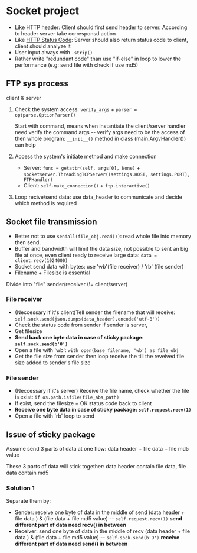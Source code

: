 # Socket project
- Like HTTP header: Client should first send header to server. According to header server take corresponsd action
- Like [HTTP Status Code](https://www.w3.org/Protocols/rfc2616/rfc2616-sec10.html): Server should also return status code to client, client should analyze it
- User input always with `.strip()`
- Rather write "redundant code" than use "if-else" in loop to lower the performance (e.g: send file with check if use md5)

## FTP sys process
client & server

1. Check the system access: `verify_args` +  `parser = optparse.OptionParser()`

    Start with command, means when instantiate the client/server handler need verify the command args -- verify args need to be the access of then whole program: `__init__()` method in class (main.ArgvHandler()) can help

2. Access the system's initiate method and make connection
    - Server: `func = getattr(self, args[0], None)` + `socketserver.ThreadingTCPServer((settings.HOST, settings.PORT), FTPHandler)`
    - Client: `self.make_connection()` + `ftp.interactive()`
3. Loop recive/send data: use data_header to communicate and decide which method is required

## Socket file transmission

- Better not to use `sendall(file_obj.read())`: read whole file into memory then send.
- Buffer and bandwidth will limit the data size, not possible to sent an big file at once, even client ready to receive large data: `data = client.recv(1024000)`
- Socket send data with bytes: use 'wb'(file receiver) / 'rb' (file sender)
- Filename + Filesize is essential

Divide into "file" sender/receiver (!= client/server)

### File receiver
- (Neccessary if it's client)Tell sender the filename that will receive: `self.sock.send(json.dumps(data_header).encode('utf-8'))`
- Check the status code from sender if sender is server, 
- Get filesize
- **Send back one byte data in case of sticky package: `self.sock.send(b'0')`**
- Open a file with 'wb': `with open(base_filename, 'wb') as file_obj`
- Get the file size from sender then loop receive the till the reveived file size added to sender's file size

### File sender
- (Neccessary if it's server) Receive the file name, check whether the file is exist: `if os.path.isfile(file_abs_path)`
- If exist, send the filesize + OK status code back to client
- **Receive one byte data in case of sticky package: `self.request.recv(1)`**
- Open a file with 'rb' loop to send



## Issue of sticky package
Assume send 3 parts of data at one flow: data header + file data + file md5 value

These 3 parts of data will stick together: data header contain file data, file data contain md5

### Solution 1
Separate them by:
- Sender: receive one byte of data in the middle of send (data header + file data ) & (file data + file md5 value) -- `self.request.recv(1)` **send different part of data need recv() in between**
- Receiver: send one byte of data in the middle of recv (data header + file data ) & (file data + file md5 value) -- `self.sock.send(b'9')` **receive  different part of data need send() in between**